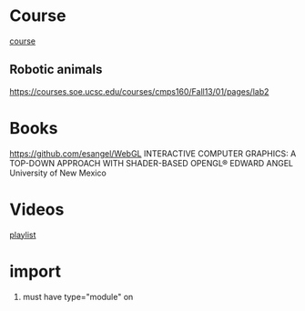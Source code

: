 # Course

[course](https://canvas.ucsc.edu/courses/56622)

## Robotic animals
https://courses.soe.ucsc.edu/courses/cmps160/Fall13/01/pages/lab2

# Books

https://github.com/esangel/WebGL
INTERACTIVE COMPUTER GRAPHICS: A TOP-DOWN APPROACH WITH SHADER-BASED OPENGL®
EDWARD ANGEL University of New Mexico

# Videos

[playlist](https://www.youtube.com/watch?v=dZOy1n0d8r0&list=PLbyTU_tFIkcMK5FiV6btXxHQAy15p0j7X)

# import

1. must have type="module" on <script>
2. must include .js extension on imports

[import](https://tutorials.yax.com/articles/javascript/import/index.html#:~:text=The%20import%20statement%20makes%20modular,single%20program%20in%20one%20file.)

[outside module](https://stackoverflow.com/questions/58384179/syntaxerror-cannot-use-import-statement-outside-a-module)

# vscode settings

[Default browser](https://stackoverflow.com/questions/49289233/how-to-change-default-browser-with-vs-codes-open-with-live-server)

1. liveserver config
   Go to Files > Preferences > Settings
  
   From Default User settings choose LiveServer Config
   Open settings.json and add

   "liveServer.settings.CustomBrowser": "chrome"

# default browser

Start/Default Apps/Web Browser -> chrome

# default PDF

Right Click on PDF/Properties/Change -> chrome

# git

1. Download windows client
2. Use mingw

## existing repository

1. git clone <repository>
2. add files from vscode to directory
3. git add, commit, push
4. need to set email and user git config --global user.email | user.name

# python

miniconda
pandas
matplotlib
scikit-image
conda install -c conda-forge jupyterlab
ipython

## json dump
[json dump](https://www.geeksforgeeks.org/reading-and-writing-json-to-a-file-in-python/)

[json](https://stackoverflow.com/questions/19706046/how-to-read-an-external-local-json-file-in-javascript)

# div color

[div color](https://stackoverflow.com/questions/11067516/js-setting-div-background-color-using-a-variable)

[html colors](https://www.w3schools.com/html/html_colors_rgb.asp)

# side by side div

[side by side](https://coder-coder.com/display-divs-side-by-side/)

# click

Detecting a click and move together

(ev) => { if(ev.buttons == 1) {do();}}

[mouse move](https://stackoverflow.com/questions/14538743/what-to-do-if-mousemove-and-click-events-fire-simultaneously)

[drag](https://stackoverflow.com/questions/18544890/onchange-event-on-input-type-range-is-not-triggering-in-firefox-while-dragging)

[drag](https://www.w3schools.com/JSREF/event_ondrag.asp)

[drag](https://developer.mozilla.org/en-US/docs/Web/API/HTML_Drag_and_Drop_API/Drag_operations)

# img changing src

[change](https://www.delftstack.com/howto/javascript/change-image-src-javascript/#:~:text=To%20change%20the%20source%20or%20src%20of%20an%20image%2C%20you,image%20using%20the%20src%20property.)

## img src validation
How to validate images that are loaded

[validatio](https://bobbyhadz.com/blog/javascript-check-if-img-src-is-valid#:~:text=To%20check%20if%20an%20img,Alternatively%2C%20hide%20the%20image.)

# image overlap

Use relative to position on top on one another

[overlap](http://jsfiddle.net/s1xxeza9/)

[multiple layers](https://stackoverflow.com/questions/3008635/html5-canvas-element-multiple-layers)

[stack canvas](https://stackoverflow.com/questions/10037649/how-can-i-stack-two-same-sized-canvas-on-top-of-each-other)

## Opacity

[opacity](https://www.w3schools.com/css/css_image_transparency.asp)

## webgl and canvas 2d

[webgl and canvas](https://geoffrichards.co.uk/blog/2022/01/webgl-wireframe/wireframe.html)

# canvas images
Images have to be drawn into a canvas element

[drawImage](https://stackoverflow.com/questions/6011378/how-to-add-image-to-canvas
)

[wireframe](https://developer.mozilla.org/en-US/docs/Web/API/Canvas_API/Tutorial/Using_images)

# canvas changing program

[useProgram](https://www.khronos.org/opengl/wiki/GLSL_:_common_mistakes)

# images to triangles

[entropy rank](http://www.degeneratestate.org/posts/2017/May/24/images-to-triangles/)

[github](https://github.com/ijmbarr/images-to-triangles)

# js

You can't really export global variables, you can export const pointers, so then you can modify the thing pointed by the references, but the pointer itself must
be a const

[global variables](https://stackoverflow.com/questions/66683758/import-js-file-to-make-its-variables-part-of-the-global-scope-of-file-that-is-im)

[global variable](https://stackoverflow.com/questions/52427167/access-a-global-variable-in-main-file-with-an-imported-javascript-function-es6)

# multiple shaders

[30](https://github.com/davidwparker/programmingtil-webgl)
[video](https://www.youtube.com/watch?v=46Gt9Q2flDQ)
[so](https://stackoverflow.com/questions/29355582/webgl-multiple-shaders#:~:text=So%2C%20if%20you%20want%20to,)%20)%20and%20dispatch%20another%20call.)

# webgl textures
[webgl2fund](https://webgl2fundamentals.org/webgl/lessons/webgl-2d-drawimage.html)
[img proc](https://webglfundamentals.org/webgl/lessons/webgl-image-processing.html)
[drawing images](https://jameshfisher.com/2017/10/06/webgl-loading-an-image/)
[github](https://github.com/gfxfundamentals/webgl2-fundamentals)

# webgl bindbuffer
[bindbuffer](https://developer.mozilla.org/en-US/docs/Web/API/WebGLRenderingContext/bindBuffer)

[buffer](http://learnwebgl.brown37.net/rendering/buffer_object_primer.html)

# butterfly 400x400
[butterfly](https://www.rainforest-alliance.org/wp-content/uploads/2021/06/blue-morpho-butterfly-1-400x400.jpg.webp)

# canvas background image
[background](https://stackoverflow.com/questions/14012768/html5-canvas-background-image)

# anaconda m2-base shell commands
conda install m2-base
conda search m2-*
conda install m2-zip

windows search: anaconda prompt (miniconda3)

(base) c:\Users\adam> bash    # Yay you can have a bash shell

## location of / /c/Users/adam/miniconda3/Library

/c/Users/adam/miniconda3/Library/usr/bin/bash.exe

## set -o vi

So you can use vi in the command line

# adding wireframe
https://www.mattdesl.com/
Need to read an article
net November 2017 — Stylized Wireframe Rendering in WebGL

# chinedufn skeleton animation
https://github.com/chinedufn/skeletal-animation-system

# bones in threejs
https://threejs.org/docs/#api/en/objects/Skeleton

# skinning in webgl
https://webglfundamentals.org/webgl/lessons/webgl-skinning.html

# web-gl game development
Skinning and good discussion
http://what-when-how.com/Tutorial/topic-666frc6uv/WebGL-Game-Development-298.html

# texas cs354
Good lecture on on bones
https://www.cs.utexas.edu/~theshark/courses/cs354/lectures/cs354-15.pdf

Refers to this
https://www.gamedev.net/articles/programming/graphics/skinned-mesh-animation-using-matrices-r3577/

But hard to understand

# three js animation
https://discoverthreejs.com/book/first-steps/animation-system/

Birds - stork parrot flamingo

# Fun with webgl
https://www.youtube.com/watch?v=ZkHHjNec3l0&list=PLMinhigDWz6emRKVkVIEAaePW7vtIkaIF&index=9

SketchPunkLabs

# three.js walking
https://codepen.io/nik-lever/pen/xMGwqq
https://niklever.com/courses/
Pretty impressive
https://codepen.io/nik-lever/pen/KKozYzp

# wireframe overlay with canvas 2d
https://geoffrichards.co.uk/blog/2022/01/webgl-wireframe/

# interpolating linear and spherical animation
https://veeenu.github.io/blog/implementing-skeletal-animation/

# understanding different loaders javascript

# code quick navigation
Ctrl-P (Open)
You can remove things that you don't need anymore

Ctrl-Tab (Only open files in editor)

# mmd and webgl
https://github.com/takahirox/mmd-viewer-js

# very good one on animation loop
https://www.smashingmagazine.com/2017/09/animation-interaction-techniques-webgl/

# Create tutorial using blender maximo
Adding animation and having things change!
https://tympanus.net/codrops/2019/10/14/how-to-create-an-interactive-3d-character-with-three-js/

Creating an interactive 3D character

# Attaching a bone to a model
https://code.tutsplus.com/tutorials/webgl-with-threejs-models-and-animation--net-35993

# WebGL and skinning
https://webglfundamentals.org/webgl/lessons/webgl-skinning.html

